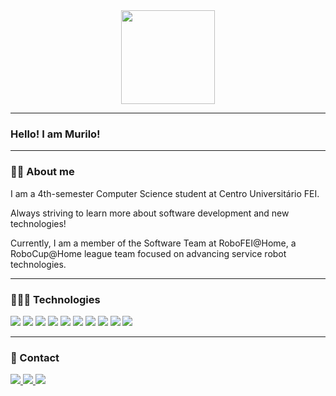 <div align="center">
  <img height="150" src="#" />
</div>

---

### Hello! I am Murilo!

---

### 🧑🏻 About me

<p>I am a 4th-semester Computer Science student at Centro Universitário FEI.</p>
<p>Always striving to learn more about software development and new technologies!</p>
<p>Currently, I am a member of the Software Team at RoboFEI@Home, a RoboCup@Home league team focused on advancing service robot technologies.</p>

---

### 🧑🏻‍💻 Technologies 

<div>
    <img src="https://img.shields.io/badge/Java-007396?style=flat-square&logo=java&logoColor=white" />
    <img src="https://img.shields.io/badge/Python-3776AB?style=flat-square&logo=python&logoColor=white" />
    <img src="https://img.shields.io/badge/C-00599C?style=flat-square&logo=c&logoColor=white" />
    <img src="https://img.shields.io/badge/HTML5-E34F26?style=flat-square&logo=html5&logoColor=white" />
    <img src="https://img.shields.io/badge/CSS-1572B6?style=flat-square&logo=css3&logoColor=white" />
    <img src="https://img.shields.io/badge/JavaScript-F7DF1E?style=flat-square&logo=javascript&logoColor=black" />
    <img src="https://img.shields.io/badge/Figma-F24E1E?style=flat-square&logo=figma&logoColor=white" />
    <img src="https://img.shields.io/badge/SQL-4479A1?style=flat-square&logo=postgresql&logoColor=white" />
    <img src="https://img.shields.io/badge/MongoDB-47A248?style=flat-square&logo=mongodb&logoColor=white" />
    <img src="https://img.shields.io/badge/ROS2%20Humble-339933?style=flat-square&logo=ros&logoColor=white" />
</div>

---

### 📱 Contact

<p align="left">
  <a href="https://www.linkedin.com/in/murilo-passarelli-75480a335/" target="_blank">
    <img src="https://img.shields.io/badge/-LinkedIn-blue?style=for-the-badge&logo=linkedin&logoColor=white" />
  </a>
  <a href="mailto:murilo.brenneken.passarelli@gmail.com">
    <img src="https://img.shields.io/badge/-Gmail-D14836?style=for-the-badge&logo=gmail&logoColor=white" />
  </a>
  </a>
      <a href="https://www.instagram.com/passarellimurilo_" target="_blank">
    <img src="https://img.shields.io/badge/Instagram-E4405F?style=for-the-badge&logo=instagram&logoColor=white" />
  </a>
</p>
